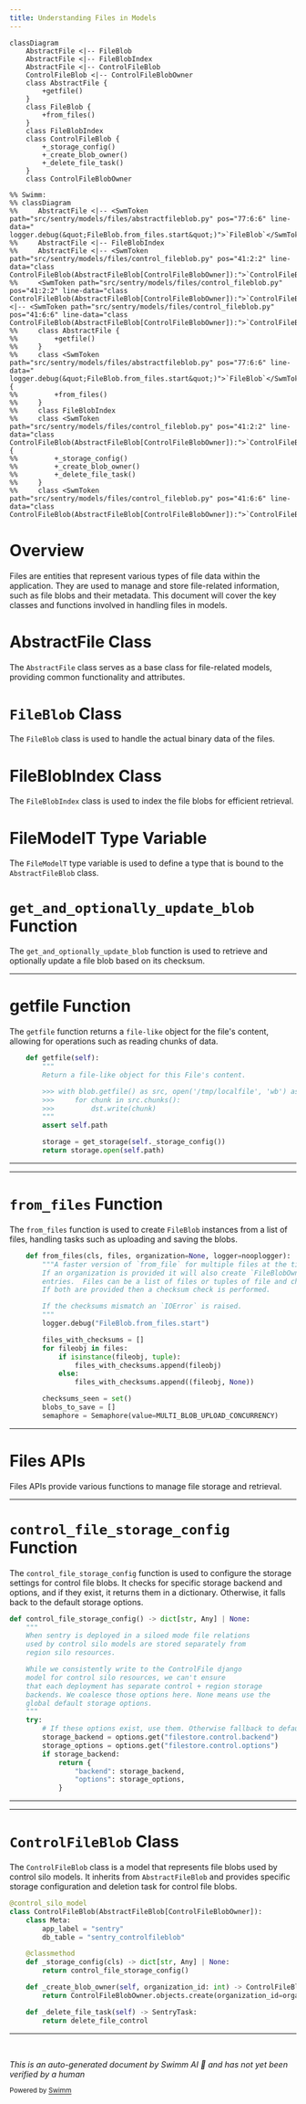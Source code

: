 ```yaml
---
title: Understanding Files in Models
---
```

```mermaid
classDiagram
    AbstractFile <|-- FileBlob
    AbstractFile <|-- FileBlobIndex
    AbstractFile <|-- ControlFileBlob
    ControlFileBlob <|-- ControlFileBlobOwner
    class AbstractFile {
        +getfile()
    }
    class FileBlob {
        +from_files()
    }
    class FileBlobIndex
    class ControlFileBlob {
        +_storage_config()
        +_create_blob_owner()
        +_delete_file_task()
    }
    class ControlFileBlobOwner

%% Swimm:
%% classDiagram
%%     AbstractFile <|-- <SwmToken path="src/sentry/models/files/abstractfileblob.py" pos="77:6:6" line-data="        logger.debug(&quot;FileBlob.from_files.start&quot;)">`FileBlob`</SwmToken>
%%     AbstractFile <|-- FileBlobIndex
%%     AbstractFile <|-- <SwmToken path="src/sentry/models/files/control_fileblob.py" pos="41:2:2" line-data="class ControlFileBlob(AbstractFileBlob[ControlFileBlobOwner]):">`ControlFileBlob`</SwmToken>
%%     <SwmToken path="src/sentry/models/files/control_fileblob.py" pos="41:2:2" line-data="class ControlFileBlob(AbstractFileBlob[ControlFileBlobOwner]):">`ControlFileBlob`</SwmToken> <|-- <SwmToken path="src/sentry/models/files/control_fileblob.py" pos="41:6:6" line-data="class ControlFileBlob(AbstractFileBlob[ControlFileBlobOwner]):">`ControlFileBlobOwner`</SwmToken>
%%     class AbstractFile {
%%         +getfile()
%%     }
%%     class <SwmToken path="src/sentry/models/files/abstractfileblob.py" pos="77:6:6" line-data="        logger.debug(&quot;FileBlob.from_files.start&quot;)">`FileBlob`</SwmToken> {
%%         +from_files()
%%     }
%%     class FileBlobIndex
%%     class <SwmToken path="src/sentry/models/files/control_fileblob.py" pos="41:2:2" line-data="class ControlFileBlob(AbstractFileBlob[ControlFileBlobOwner]):">`ControlFileBlob`</SwmToken> {
%%         +_storage_config()
%%         +_create_blob_owner()
%%         +_delete_file_task()
%%     }
%%     class <SwmToken path="src/sentry/models/files/control_fileblob.py" pos="41:6:6" line-data="class ControlFileBlob(AbstractFileBlob[ControlFileBlobOwner]):">`ControlFileBlobOwner`</SwmToken>
```

# Overview

Files are entities that represent various types of file data within the application. They are used to manage and store file-related information, such as file blobs and their metadata. This document will cover the key classes and functions involved in handling files in models.

# AbstractFile Class

The `AbstractFile` class serves as a base class for file-related models, providing common functionality and attributes.

# <SwmToken path="src/sentry/models/files/abstractfileblob.py" pos="77:6:6" line-data="        logger.debug(&quot;FileBlob.from_files.start&quot;)">`FileBlob`</SwmToken> Class

The <SwmToken path="src/sentry/models/files/abstractfileblob.py" pos="77:6:6" line-data="        logger.debug(&quot;FileBlob.from_files.start&quot;)">`FileBlob`</SwmToken> class is used to handle the actual binary data of the files.

# FileBlobIndex Class

The `FileBlobIndex` class is used to index the file blobs for efficient retrieval.

# FileModelT Type Variable

The `FileModelT` type variable is used to define a type that is bound to the <SwmToken path="src/sentry/models/files/control_fileblob.py" pos="41:4:4" line-data="class ControlFileBlob(AbstractFileBlob[ControlFileBlobOwner]):">`AbstractFileBlob`</SwmToken> class.

# <SwmToken path="src/sentry/models/files/abstractfileblob.py" pos="18:1:1" line-data="    get_and_optionally_update_blob,">`get_and_optionally_update_blob`</SwmToken> Function

The <SwmToken path="src/sentry/models/files/abstractfileblob.py" pos="18:1:1" line-data="    get_and_optionally_update_blob,">`get_and_optionally_update_blob`</SwmToken> function is used to retrieve and optionally update a file blob based on its checksum.

<SwmSnippet path="/src/sentry/models/files/abstractfileblob.py" line="239">

---

# getfile Function

The <SwmToken path="src/sentry/models/files/abstractfileblob.py" pos="239:3:3" line-data="    def getfile(self):">`getfile`</SwmToken> function returns a <SwmToken path="src/sentry/models/files/abstractfileblob.py" pos="241:5:7" line-data="        Return a file-like object for this File&#39;s content.">`file-like`</SwmToken> object for the file's content, allowing for operations such as reading chunks of data.

```python
    def getfile(self):
        """
        Return a file-like object for this File's content.

        >>> with blob.getfile() as src, open('/tmp/localfile', 'wb') as dst:
        >>>     for chunk in src.chunks():
        >>>         dst.write(chunk)
        """
        assert self.path

        storage = get_storage(self._storage_config())
        return storage.open(self.path)
```

---

</SwmSnippet>

<SwmSnippet path="/src/sentry/models/files/abstractfileblob.py" line="69">

---

# <SwmToken path="src/sentry/models/files/abstractfileblob.py" pos="69:3:3" line-data="    def from_files(cls, files, organization=None, logger=nooplogger):">`from_files`</SwmToken> Function

The <SwmToken path="src/sentry/models/files/abstractfileblob.py" pos="69:3:3" line-data="    def from_files(cls, files, organization=None, logger=nooplogger):">`from_files`</SwmToken> function is used to create <SwmToken path="src/sentry/models/files/abstractfileblob.py" pos="77:6:6" line-data="        logger.debug(&quot;FileBlob.from_files.start&quot;)">`FileBlob`</SwmToken> instances from a list of files, handling tasks such as uploading and saving the blobs.

```python
    def from_files(cls, files, organization=None, logger=nooplogger):
        """A faster version of `from_file` for multiple files at the time.
        If an organization is provided it will also create `FileBlobOwner`
        entries.  Files can be a list of files or tuples of file and checksum.
        If both are provided then a checksum check is performed.

        If the checksums mismatch an `IOError` is raised.
        """
        logger.debug("FileBlob.from_files.start")

        files_with_checksums = []
        for fileobj in files:
            if isinstance(fileobj, tuple):
                files_with_checksums.append(fileobj)
            else:
                files_with_checksums.append((fileobj, None))

        checksums_seen = set()
        blobs_to_save = []
        semaphore = Semaphore(value=MULTI_BLOB_UPLOAD_CONCURRENCY)
```

---

</SwmSnippet>

# Files APIs

Files APIs provide various functions to manage file storage and retrieval.

<SwmSnippet path="/src/sentry/models/files/control_fileblob.py" line="14">

---

# <SwmToken path="src/sentry/models/files/control_fileblob.py" pos="14:2:2" line-data="def control_file_storage_config() -&gt; dict[str, Any] | None:">`control_file_storage_config`</SwmToken> Function

The <SwmToken path="src/sentry/models/files/control_fileblob.py" pos="14:2:2" line-data="def control_file_storage_config() -&gt; dict[str, Any] | None:">`control_file_storage_config`</SwmToken> function is used to configure the storage settings for control file blobs. It checks for specific storage backend and options, and if they exist, it returns them in a dictionary. Otherwise, it falls back to the default storage options.

```python
def control_file_storage_config() -> dict[str, Any] | None:
    """
    When sentry is deployed in a siloed mode file relations
    used by control silo models are stored separately from
    region silo resources.

    While we consistently write to the ControlFile django
    model for control silo resources, we can't ensure
    that each deployment has separate control + region storage
    backends. We coalesce those options here. None means use the
    global default storage options.
    """
    try:
        # If these options exist, use them. Otherwise fallback to default behavior
        storage_backend = options.get("filestore.control.backend")
        storage_options = options.get("filestore.control.options")
        if storage_backend:
            return {
                "backend": storage_backend,
                "options": storage_options,
            }
```

---

</SwmSnippet>

<SwmSnippet path="/src/sentry/models/files/control_fileblob.py" line="40">

---

# <SwmToken path="src/sentry/models/files/control_fileblob.py" pos="41:2:2" line-data="class ControlFileBlob(AbstractFileBlob[ControlFileBlobOwner]):">`ControlFileBlob`</SwmToken> Class

The <SwmToken path="src/sentry/models/files/control_fileblob.py" pos="41:2:2" line-data="class ControlFileBlob(AbstractFileBlob[ControlFileBlobOwner]):">`ControlFileBlob`</SwmToken> class is a model that represents file blobs used by control silo models. It inherits from <SwmToken path="src/sentry/models/files/control_fileblob.py" pos="41:4:4" line-data="class ControlFileBlob(AbstractFileBlob[ControlFileBlobOwner]):">`AbstractFileBlob`</SwmToken> and provides specific storage configuration and deletion task for control file blobs.

```python
@control_silo_model
class ControlFileBlob(AbstractFileBlob[ControlFileBlobOwner]):
    class Meta:
        app_label = "sentry"
        db_table = "sentry_controlfileblob"

    @classmethod
    def _storage_config(cls) -> dict[str, Any] | None:
        return control_file_storage_config()

    def _create_blob_owner(self, organization_id: int) -> ControlFileBlobOwner:
        return ControlFileBlobOwner.objects.create(organization_id=organization_id, blob=self)

    def _delete_file_task(self) -> SentryTask:
        return delete_file_control
```

---

</SwmSnippet>

&nbsp;

*This is an auto-generated document by Swimm AI 🌊 and has not yet been verified by a human*

<SwmMeta version="3.0.0" repo-id="Z2l0aHViJTNBJTNBc2VudHJ5LWRlbW8tMSUzQSUzQVN3aW1tLURlbW8=" repo-name="sentry-demo-1" doc-type="overview"><sup>Powered by [Swimm](/)</sup></SwmMeta>
